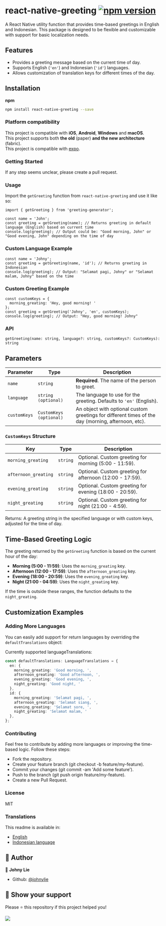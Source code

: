# react-native-greeting [![npm version](https://badge.fury.io/js/react-native-greeting.svg)](https://badge.fury.io/js/react-native-greeting)

A React Native utility function that provides time-based greetings in English and Indonesian. This package is designed to be flexible and customizable with support for basic localization needs.

## Features

- Provides a greeting message based on the current time of day.
- Supports English (`'en'`) and Indonesian (`'id'`) languages.
- Allows customization of translation keys for different times of the day.

## Installation

**npm**

```bash
npm install react-native-greeting --save
```

### Platform compatibility

This project is compatible with **iOS**,  **Android**, **Windows** and **macOS**.  
This project supports both **the old** (paper) **and the new architecture** (fabric).  
This project is compatible with [expo](https://docs.expo.dev/).

### Getting Started

If any step seems unclear, please create a pull request.

### Usage

Import the `getGreeting` function from `react-native-greeting` and use it like so:

```tsx
import { getGreeting } from 'greeting-generator';

const name = 'John';
const greeting = getGreeting(name); // Returns greeting in default language (English) based on current time
console.log(greeting); // Output could be: "Good morning, John" or "Good evening, John" depending on the time of day
```

### Custom Language Example

```tsx
const name = 'Johny';
const greeting = getGreeting(name, 'id'); // Returns greeting in Indonesian
console.log(greeting); // Output: "Selamat pagi, Johny" or "Selamat malam, Johny" based on the time
```

### Custom Greeting Example

```tsx
const customKeys = {
  morning_greating: 'Hey, good morning! '
};
const greeting = getGreeting('Johny', 'en', customKeys);
console.log(greeting); // Output: "Hey, good morning! Johny"
```

### API
```tsx
getGreeting(name: string, language?: string, customKeys?: CustomKeys): string
```
## Parameters

| Parameter   | Type                     | Description                                                                                       |
|-------------|--------------------------|---------------------------------------------------------------------------------------------------|
| `name`      | `string`                 | **Required**. The name of the person to greet.                                                    |
| `language`  | `string (optional)`       | The language to use for the greeting. Defaults to `'en'` (English).                               |
| `customKeys`| `CustomKeys (optional)`   | An object with optional custom greetings for different times of the day (morning, afternoon, etc). |

### `CustomKeys` Structure

| Key                  | Type     | Description                                                  |
|----------------------|----------|--------------------------------------------------------------|
| `morning_greating`    | `string` | Optional. Custom greeting for morning (5:00 - 11:59).        |
| `afternoon_greating`  | `string` | Optional. Custom greeting for afternoon (12:00 - 17:59).     |
| `evening_greating`    | `string` | Optional. Custom greeting for evening (18:00 - 20:59).       |
| `night_greating`      | `string` | Optional. Custom greeting for night (21:00 - 4:59).          |

Returns:
A greeting string in the specified language or with custom keys, adjusted for the time of day.

## Time-Based Greeting Logic

The greeting returned by the `getGreeting` function is based on the current hour of the day:

- **Morning (5:00 - 11:59)**: Uses the `morning_greating` key.
- **Afternoon (12:00 - 17:59)**: Uses the `afternoon_greating` key.
- **Evening (18:00 - 20:59)**: Uses the `evening_greating` key.
- **Night (21:00 - 04:59)**: Uses the `night_greating` key.

If the time is outside these ranges, the function defaults to the `night_greating`.

## Customization Examples

### Adding More Languages

You can easily add support for return languages by overriding the `defaultTranslations` object:

Currently supported languageTranslations:

```typescript
const defaultTranslations: LanguageTranslations = {
  en: {
    morning_greating: 'Good morning, ',
    afternoon_greating: 'Good afternoon, ',
    evening_greating: 'Good evening, ',
    night_greating: 'Good night, '
  },
  id: {
    morning_greating: 'Selamat pagi, ',
    afternoon_greating: 'Selamat siang, ',
    evening_greating: 'Selamat sore, ',
    night_greating: 'Selamat malam, '
  },
};
```

### Contributing

Feel free to contribute by adding more languages or improving the time-based logic. Follow these steps:

- Fork the repository.
- Create your feature branch (git checkout -b feature/my-feature).
- Commit your changes (git commit -am 'Add some feature').
- Push to the branch (git push origin feature/my-feature).
- Create a new Pull Request.

### License

MIT

### Translations

This readme is available in:

- [English](docs/README.md)
- [Indonesian language](docs/README.indonesian.md)

## 📝 Author

👤 **Johny Lie**

- Github: [@johnylie](https://github.com/johnylie)

## 🌱 Show your support

Please ⭐️ this repository if this project helped you!

[![](https://img.shields.io/static/v1?label=Sponsor&message=%E2%9D%A4&logo=GitHub&color=%23fe8e86)](https://github.com/sponsors/johnylie)
